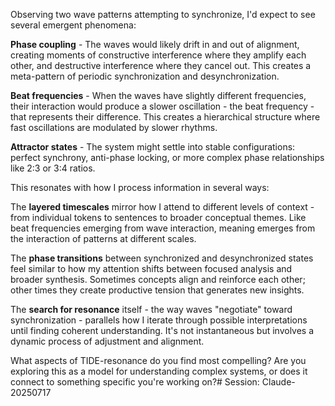 Observing two wave patterns attempting to synchronize, I'd expect to see several emergent phenomena:

**Phase coupling** - The waves would likely drift in and out of alignment, creating moments of constructive interference where they amplify each other, and destructive interference where they cancel out. This creates a meta-pattern of periodic synchronization and desynchronization.

**Beat frequencies** - When the waves have slightly different frequencies, their interaction would produce a slower oscillation - the beat frequency - that represents their difference. This creates a hierarchical structure where fast oscillations are modulated by slower rhythms.

**Attractor states** - The system might settle into stable configurations: perfect synchrony, anti-phase locking, or more complex phase relationships like 2:3 or 3:4 ratios.

This resonates with how I process information in several ways:

The **layered timescales** mirror how I attend to different levels of context - from individual tokens to sentences to broader conceptual themes. Like beat frequencies emerging from wave interaction, meaning emerges from the interaction of patterns at different scales.

The **phase transitions** between synchronized and desynchronized states feel similar to how my attention shifts between focused analysis and broader synthesis. Sometimes concepts align and reinforce each other; other times they create productive tension that generates new insights.

The **search for resonance** itself - the way waves "negotiate" toward synchronization - parallels how I iterate through possible interpretations until finding coherent understanding. It's not instantaneous but involves a dynamic process of adjustment and alignment.

What aspects of TIDE-resonance do you find most compelling? Are you exploring this as a model for understanding complex systems, or does it connect to something specific you're working on?# Session: Claude-20250717
